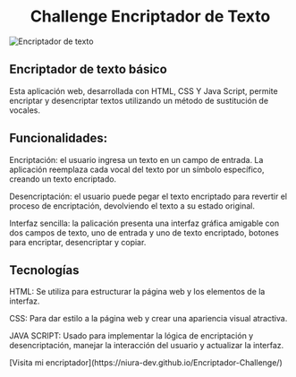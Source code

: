 <h1 align="center"> Challenge Encriptador de Texto </h1>

![Encriptador de texto](https://github.com/user-attachments/assets/3d2dd07e-6988-4ff8-b7f2-26b843534230)

<h2>Encriptador de texto básico</h2>
<p>Esta aplicación web, desarrollada con HTML, CSS Y Java Script, permite encriptar y desencriptar textos utilizando un método de sustitución de vocales.</p>

<h2>Funcionalidades:</h2>
<p>Encriptación: el usuario ingresa un texto en un campo de entrada. La aplicación reemplaza cada vocal del texto por un símbolo específico, creando un texto encriptado.</p>
<p>Desencriptación: el usuario puede pegar el texto encriptado para revertir el proceso de encriptación, devolviendo el texto a su estado original.</p>
<p>Interfaz sencilla: la palicación presenta una interfaz gráfica amigable con dos campos de texto, uno de entrada y uno de texto encriptado, botones para encriptar, desencriptar y copiar.</p>

<h2>Tecnologías</h2>
<p>HTML: Se utiliza para estructurar la página web y los elementos de la interfaz.</p>
<p>CSS: Para dar estilo a la página web y crear una apariencia visual atractiva.</p>
<p>JAVA SCRIPT: Usado para implementar la lógica de encriptación y desencriptación, manejar la interacción del usuario y actualizar la interfaz.</p>
[Visita mi encriptador](https://niura-dev.github.io/Encriptador-Challenge/)
